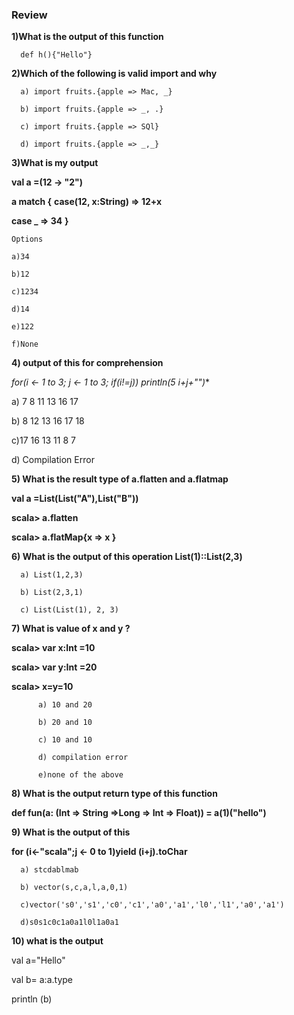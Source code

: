 ### Review

**1)What is the output of this function**

      def h(){"Hello"}


**2)Which of the following is valid import and why**
      
      a) import fruits.{apple => Mac, _}
      
      b) import fruits.{apple => _, .}
      
      c) import fruits.{apple => SQl}
      
      d) import fruits.{apple => _,_}


**3)What is my output**

  **val a =(12 -> "2")**
  
 **a match {**
  **case(12, x:String) => 12+x**
  
  **case _             => 34**
  **}**
    
    Options
    
    a)34
    
    b)12
    
    c)1234
    
    d)14
    
    e)122
    
    f)None


**4) output of this for comprehension**
    
   **for(i <- 1 to 3; j <- 1 to 3; if(i!=j)) println(5* i+j+"")**
   
   a) 7 8 11 13 16 17
   
   b) 8 12 13 16 17 18
   
   c)17 16 13 11 8 7
   
   d) Compilation Error


**5) What is the result type of a.flatten and a.flatmap**
      
**val a =List(List("A"),List("B"))**
      
**scala> a.flatten**
      
**scala> a.flatMap{x => x }**


**6)  What is the output of this operation List(1)::List(2,3)**

      a) List(1,2,3)
        
      b) List(2,3,1)
        
      c) List(List(1), 2, 3)                                                                                                                                                                                                                                                          
**7) What is value of x and y ?**

**scala> var x:Int =10**
      
**scala> var y:Int =20**
      
**scala> x=y=10**
  
  
          a) 10 and 20
          
          b) 20 and 10
          
          c) 10 and 10 
          
          d) compilation error
          
          e)none of the above 

**8) What is the output return type of this function**

**def fun(a: (Int => String =>Long => Int => Float)) = a(1)("hello")** 

**9) What is the output of this**

**for (i<-"scala";j <- 0 to 1)yield (i+j).toChar**
  
      a) stcdablmab
      
      b) vector(s,c,a,l,a,0,1)
      
      c)vector('s0','s1','c0','c1','a0','a1','l0','l1','a0','a1')
    
      d)s0s1c0c1a0a1l0l1a0a1
  
  
**10) what is the output**
    
  val a="Hello"
  
  val b= a:a.type
  
  println (b)
  
